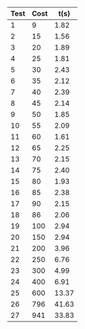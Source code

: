 | Test  | Cost      | t(s)  |
|------|-------------|------------|
| 1    | 9 | 1.82 |
| 2    | 15 | 1.56 |
| 3    | 20 | 1.89 |
| 4    | 25 | 1.81 |
| 5    | 30 | 2.43 |
| 6    | 35 | 2.12 |
| 7    | 40 | 2.39 |
| 8    | 45 | 2.14 |
| 9    | 50 | 1.85 |
| 10   | 55 | 2.09 |
| 11   | 60 | 1.61 |
| 12   | 65 | 2.25 |
| 13   | 70 | 2.15 |
| 14   | 75 | 2.40 |
| 15   | 80 | 1.93 |
| 16   | 85 | 2.38 |
| 17   | 90 | 2.15 |
| 18   | 86 | 2.06 |
| 19   | 100 | 2.94 |
| 20   | 150 | 2.94 |
| 21   | 200 | 3.96 |
| 22   | 250 | 6.76 |
| 23   | 300 | 4.99 |
| 24   | 400 | 6.91 |
| 25   | 600 | 13.37 |
| 26   | 796 | 41.63 |
| 27   | 941 | 33.83 |
